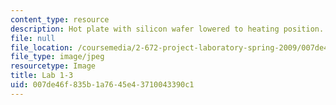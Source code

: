 ```yaml
---
content_type: resource
description: Hot plate with silicon wafer lowered to heating position.
file: null
file_location: /coursemedia/2-672-project-laboratory-spring-2009/007de46f835b1a7645e43710043390c1_lab1-3.jpg
file_type: image/jpeg
resourcetype: Image
title: Lab 1-3
uid: 007de46f-835b-1a76-45e4-3710043390c1
---
```


